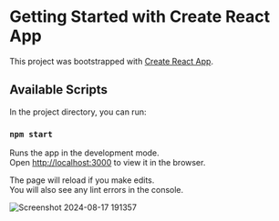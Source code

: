 # Getting Started with Create React App

This project was bootstrapped with [Create React App](https://github.com/facebook/create-react-app).

## Available Scripts

In the project directory, you can run:

### `npm start`

Runs the app in the development mode.\
Open [http://localhost:3000](http://localhost:3000) to view it in the browser.

The page will reload if you make edits.\
You will also see any lint errors in the console.

![Screenshot 2024-08-17 191357](https://github.com/user-attachments/assets/021fd8f5-2bc0-4c68-9058-0fc735ff934c)
